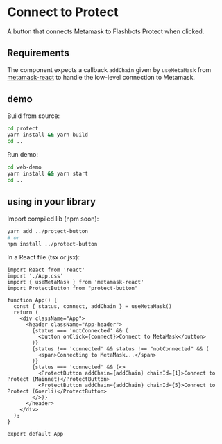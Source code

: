 # Connect to Protect

A button that connects Metamask to Flashbots Protect when clicked.

## Requirements

The component expects a callback `addChain` given by `useMetaMask` from [metamask-react](https://www.npmjs.com/package/metamask-react) to handle the low-level connection to Metamask.

## demo

Build from source:

```sh
cd protect
yarn install && yarn build
cd ..
```

Run demo:

```sh
cd web-demo
yarn install && yarn start
cd ..
```

## using in your library

Import compiled lib (npm soon):

```sh
yarn add ../protect-button
# or
npm install ../protect-button
```

In a React file (tsx or jsx):

```tsx
import React from 'react'
import './App.css'
import { useMetaMask } from 'metamask-react'
import ProtectButton from "protect-button"

function App() {
  const { status, connect, addChain } = useMetaMask()
  return (
    <div className="App">
      <header className="App-header">
        {status === 'notConnected' && (
          <button onClick={connect}>Connect to MetaMask</button>
        )}
        {status !== 'connected' && status !== "notConnected" && (
          <span>Connecting to MetaMask...</span>
        )}
        {status === 'connected' && (<>
          <ProtectButton addChain={addChain} chainId={1}>Connect to Protect (Mainnet)</ProtectButton>
          <ProtectButton addChain={addChain} chainId={5}>Connect to Protect (Goerli)</ProtectButton>
        </>)}
      </header>
    </div>
  );
}

export default App
```
